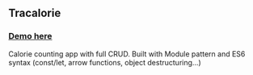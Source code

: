 ## Tracalorie

### [Demo here](https://rawgit.com/jbagio/modern-javascript-from-the-beginning/master/projects/tracalorie/index.html)

Calorie counting app with full CRUD. Built with Module pattern and ES6 syntax (const/let, arrow functions, object destructuring...)
